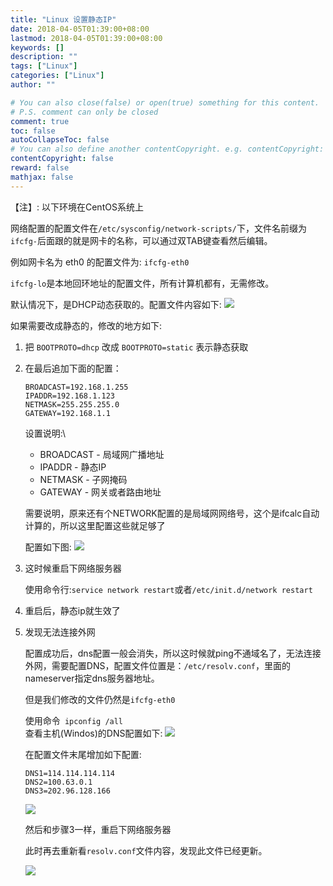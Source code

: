 ```yaml
---
title: "Linux 设置静态IP"
date: 2018-04-05T01:39:00+08:00
lastmod: 2018-04-05T01:39:00+08:00
keywords: []
description: ""
tags: ["Linux"]
categories: ["Linux"]
author: ""

# You can also close(false) or open(true) something for this content.
# P.S. comment can only be closed
comment: true
toc: false
autoCollapseToc: false
# You can also define another contentCopyright. e.g. contentCopyright: "This is another copyright."
contentCopyright: false
reward: false
mathjax: false
---
```


<!--more-->
【注】: 以下环境在CentOS系统上

网络配置的配置文件在```/etc/sysconfig/network-scripts/```下，文件名前缀为```ifcfg-```后面跟的就是网卡的名称，可以通过双TAB键查看然后编辑。

例如网卡名为 eth0 的配置文件为: ```ifcfg-eth0```

```ifcfg-lo```是本地回环地址的配置文件，所有计算机都有，无需修改。

默认情况下，是DHCP动态获取的。配置文件内容如下:
![](/images/linux/static_ip/linux_static_ip_1.png)

如果需要改成静态的，修改的地方如下:

1. 把 ```BOOTPROTO=dhcp``` 改成 ```BOOTPROTO=static``` 表示静态获取

2. 在最后追加下面的配置：
    ```
    BROADCAST=192.168.1.255
    IPADDR=192.168.1.123
    NETMASK=255.255.255.0
    GATEWAY=192.168.1.1
    ```
    设置说明:\\
    - BROADCAST - 局域网广播地址
    - IPADDR - 静态IP
    - NETMASK - 子网掩码
    - GATEWAY - 网关或者路由地址

    需要说明，原来还有个NETWORK配置的是局域网网络号，这个是ifcalc自动计算的，所以这里配置这些就足够了

    配置如下图:
    ![](/images/linux/static_ip/linux_static_ip_2.png)

3. 这时候重启下网络服务器

    使用命令行:```service network restart```或者```/etc/init.d/network restart```

4. 重启后，静态ip就生效了

5. 发现无法连接外网

    配置成功后，dns配置一般会消失，所以这时候就ping不通域名了，无法连接外网，需要配置DNS，配置文件位置是：```/etc/resolv.conf```，里面的nameserver指定dns服务器地址。

    但是我们修改的文件仍然是```ifcfg-eth0```

    使用命令<code shell> ipconfig /all </code>查看主机(Windos)的DNS配置如下:
    ![](/images/linux/static_ip/linux_static_ip_5.png)

    在配置文件末尾增加如下配置:
    ```
    DNS1=114.114.114.114
    DNS2=100.63.0.1
    DNS3=202.96.128.166
    ```

    ![](/images/linux/static_ip/linux_static_ip_3.png)

    然后和步骤3一样，重启下网络服务器

    此时再去重新看```resolv.conf```文件内容，发现此文件已经更新。

    ![](/images/linux/static_ip/linux_static_ip_4.png)


